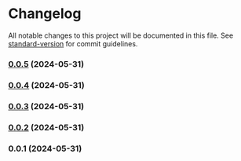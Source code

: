 # Changelog

All notable changes to this project will be documented in this file. See [standard-version](https://github.com/conventional-changelog/standard-version) for commit guidelines.

### [0.0.5](https://github.com/yxjorhs/my-utils/compare/v0.0.4...v0.0.5) (2024-05-31)

### [0.0.4](https://github.com/yxjorhs/my-utils/compare/v0.0.3...v0.0.4) (2024-05-31)

### [0.0.3](https://github.com/yxjorhs/my-utils/compare/v0.0.2...v0.0.3) (2024-05-31)

### [0.0.2](https://github.com/yxjorhs/my-utils/compare/v0.0.1...v0.0.2) (2024-05-31)

### 0.0.1 (2024-05-31)
